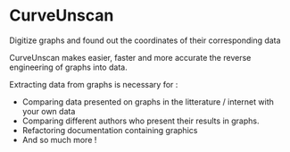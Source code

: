 # CurveUnscan
Digitize graphs and found out the coordinates of their corresponding data

CurveUnscan makes easier, faster and more accurate the reverse engineering of graphs into data.

Extracting data from graphs is necessary for :
* Comparing data presented on graphs in the litterature / internet with your own data
* Comparing different authors who present their results in graphs.
* Refactoring documentation containing graphics
* And so much more !
